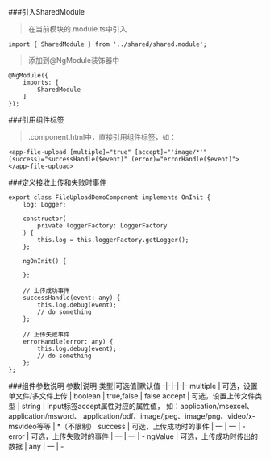 ###引入SharedModule
> 在当前模块的.module.ts中引入

    import { SharedModule } from '../shared/shared.module';

> 添加到@NgModule装饰器中

    @NgModule({ 
        imports: [ 
            SharedModule 
        ] 
    });

###引用组件标签
> .component.html中，直接引用组件标签，如：

    <app-file-upload [multiple]="true" [accept]="'image/*'" (success)="successHandle($event)" (error)="errorHandle($event)"> </app-file-upload>

###定义接收上传和失败时事件

    export class FileUploadDemoComponent implements OnInit {
        log: Logger;

        constructor(
            private loggerFactory: LoggerFactory
        ) {
            this.log = this.loggerFactory.getLogger();
        };

        ngOnInit() {

        };

        // 上传成功事件
        successHandle(event: any) {
            this.log.debug(event);
            // do something
        };

        // 上传失败事件
        errorHandle(error: any) {
            this.log.debug(event);
            // do something
        };
    };

###组件参数说明
参数|说明|类型|可选值|默认值
-|-|-|-|-
multiple | 可选，设置单文件/多文件上传 | boolean | true,false | false
accept | 可选，设置上传文件类型	 | string | input标签accept属性对应的属性值， 如：application/msexcel、application/msword、 application/pdf、image/jpeg、image/png、video/x-msvideo等等 | *（不限制）
success | 可选，上传成功时的事件 | — | — | -
error | 可选，上传失败时的事件 | — | — | -
ngValue | 可选，上传成功时传出的数据 | any | — | -